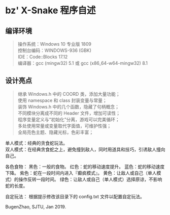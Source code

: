 # bz' X-Snake 程序自述
## 编译环境
>操作系统：Windows 10 专业版 1809  
控制台编码：WINDOWS-936 (GBK)  
IDE：Code::Blocks 17.12  
编译器：gcc (mingw32) 5.1 或 gcc (x86_64-w64-mingw32) 8.1  

## 设计亮点
>继承 Windows.h 中的 COORD 类，添加大量功能；  
使用 namespace 和 class 封装变量与常量；  
装饰 Windows.h 中的几个函数，隐藏了句柄概念；  
不同模块分离成不同的 Header 文件，增加可读性；  
程序变量定义与“初始化”分离，游戏可以完美循环；  
多处使用常量或变量取代字面值，可维护性强；  
全局亮色主题、隐藏光标，色彩丰富；  



  单人模式：经典的贪食蛇玩法。  
  双人模式：在经典贪食蛇之上，避免撞到敌人，同时用道具和技巧，引诱敌人撞向自己。

  各色食物：
      黑色：一般的食物。
      红色：蛇的移动速度提升。
      蓝色：蛇的移动速度下降。
      紫色：蛇在一段时间内进入『癫疯模式』。
      黄色：让敌人或自己（单人模式）的操作反转一段时间。
      绿色：让敌人或自己（单人模式）选择原谅，不影响蛇的长度。

  自定玩法：
      根据提示修改该目录下的 config.txt 文件以配置自定玩法。


  BugenZhao, SJTU, Jan 2019.
